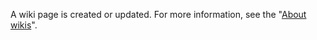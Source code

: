 A wiki page is created or updated. For more information, see the "[About wikis](/github/building-a-strong-community/about-wikis)".